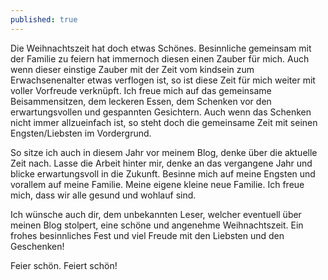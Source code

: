 ```yaml
---
published: true
---
```

Die Weihnachtszeit hat doch etwas Schönes. Besinnliche gemeinsam mit der Familie zu feiern hat immernoch diesen einen Zauber für mich. Auch wenn dieser einstige Zauber mit der Zeit vom kindsein zum Erwachsenenalter etwas verflogen ist, so ist diese Zeit für mich weiter mit voller Vorfreude verknüpft. Ich freue mich auf das gemeinsame Beisammensitzen, dem leckeren Essen, dem Schenken vor den erwartungsvollen und gespannten Gesichtern. Auch wenn das Schenken nicht immer allzueinfach ist, so steht doch die gemeinsame Zeit mit seinen Engsten/Liebsten im Vordergrund.

So sitze ich auch in diesem Jahr vor meinem Blog, denke über die aktuelle Zeit nach. Lasse die Arbeit hinter mir, denke an das vergangene Jahr und blicke erwartungsvoll in die Zukunft. Besinne mich auf meine Engsten und vorallem auf meine Familie. Meine eigene kleine neue Familie. Ich freue mich, dass wir alle gesund und wohlauf sind.

Ich wünsche auch dir, dem unbekannten Leser, welcher eventuell über meinen Blog stolpert, eine schöne und angenehme Weihnachtszeit. Ein frohes besinnliches Fest und viel Freude mit den Liebsten und den Geschenken!

Feier schön. Feiert schön!